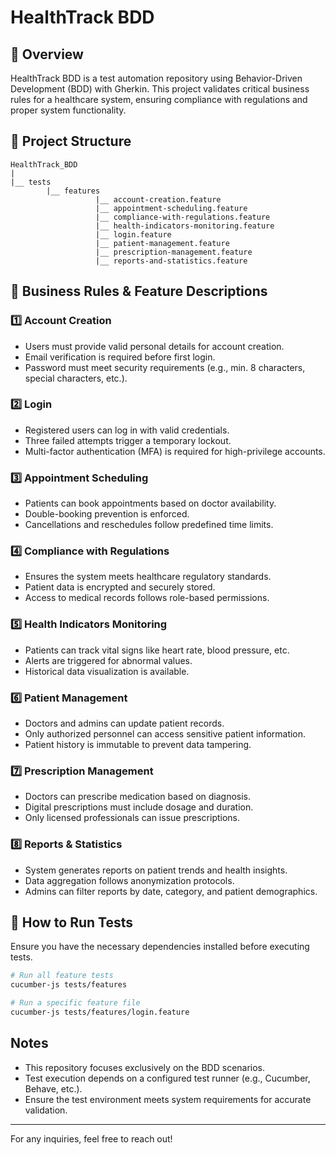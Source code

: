 # HealthTrack BDD

## 📌 Overview

HealthTrack BDD is a test automation repository using Behavior-Driven Development (BDD) with Gherkin. This project validates critical business rules for a healthcare system, ensuring compliance with regulations and proper system functionality.

## 📁 Project Structure

```
HealthTrack_BDD
|
|__ tests
        |__ features
                   |__ account-creation.feature
                   |__ appointment-scheduling.feature
                   |__ compliance-with-regulations.feature
                   |__ health-indicators-monitoring.feature
                   |__ login.feature
                   |__ patient-management.feature
                   |__ prescription-management.feature
                   |__ reports-and-statistics.feature
```

## 🏥 Business Rules & Feature Descriptions

### 1️⃣ **Account Creation**

- Users must provide valid personal details for account creation.
- Email verification is required before first login.
- Password must meet security requirements (e.g., min. 8 characters, special characters, etc.).

### 2️⃣ **Login**

- Registered users can log in with valid credentials.
- Three failed attempts trigger a temporary lockout.
- Multi-factor authentication (MFA) is required for high-privilege accounts.

### 3️⃣ **Appointment Scheduling**

- Patients can book appointments based on doctor availability.
- Double-booking prevention is enforced.
- Cancellations and reschedules follow predefined time limits.

### 4️⃣ **Compliance with Regulations**

- Ensures the system meets healthcare regulatory standards.
- Patient data is encrypted and securely stored.
- Access to medical records follows role-based permissions.

### 5️⃣ **Health Indicators Monitoring**

- Patients can track vital signs like heart rate, blood pressure, etc.
- Alerts are triggered for abnormal values.
- Historical data visualization is available.

### 6️⃣ **Patient Management**

- Doctors and admins can update patient records.
- Only authorized personnel can access sensitive patient information.
- Patient history is immutable to prevent data tampering.

### 7️⃣ **Prescription Management**

- Doctors can prescribe medication based on diagnosis.
- Digital prescriptions must include dosage and duration.
- Only licensed professionals can issue prescriptions.

### 8️⃣ **Reports & Statistics**

- System generates reports on patient trends and health insights.
- Data aggregation follows anonymization protocols.
- Admins can filter reports by date, category, and patient demographics.

## 🚀 How to Run Tests

Ensure you have the necessary dependencies installed before executing tests.

```sh
# Run all feature tests
cucumber-js tests/features

# Run a specific feature file
cucumber-js tests/features/login.feature
```

## Notes

- This repository focuses exclusively on the BDD scenarios.
- Test execution depends on a configured test runner (e.g., Cucumber, Behave, etc.).
- Ensure the test environment meets system requirements for accurate validation.

---

For any inquiries, feel free to reach out!
